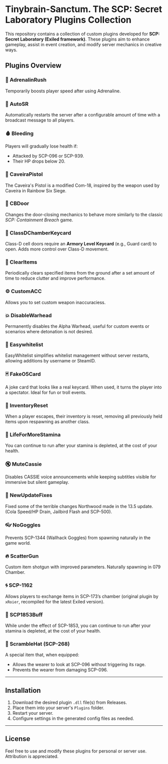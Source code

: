 # Tinybrain-Sanctum. The SCP: Secret Laboratory Plugins Collection

This repository contains a collection of custom plugins developed for **SCP: Secret Laboratory (Exiled framework)**. These plugins aim to enhance gameplay, assist in event creation, and modify server mechanics in creative ways.

## Plugins Overview

### 💉 AdrenalinRush
Temporarily boosts player speed after using Adrenaline.

### 🔁 AutoSR
Automatically restarts the server after a configurable amount of time with a broadcast message to all players.

### 🩸 Bleeding
Players will gradually lose health if:
- Attacked by SCP-096 or SCP-939.
- Their HP drops below 20.

### 🔫 CaveiraPistol
The Caveira's Pistol is a modified Com-18, inspired by the weapon used by Caveira in Rainbow Six Siege.

### 🚪 CBDoor
Changes the door-closing mechanics to behave more similarly to the classic *SCP: Containment Breach* game.

### 🔑 ClassDChamberKeycard
Class-D cell doors require an **Armory Level Keycard** (e.g., Guard card) to open. Adds more control over Class-D movement.

### 🧹 ClearItems
Periodically clears specified items from the ground after a set amount of time to reduce clutter and improve performance.

### ⚙️ CustomACC
Allows you to set custom weapon inaccuraciess.

### 💥 DisableWarhead
Permanently disables the Alpha Warhead, useful for custom events or scenarios where detonation is not desired.

### 📜 Easywhitelist
EasyWhitelist simplifies whitelist management without server restarts, allowing additions by username or SteamID.

### 🃏 FakeO5Card
A joke card that looks like a real keycard. When used, it turns the player into a spectator. Ideal for fun or troll events.

### 🎒 InventoryReset
When a player escapes, their inventory is reset, removing all previously held items upon respawning as another class.

### 🏃 LifeForMoreStamina
You can continue to run after your stamina is depleted, at the cost of your health.

### 🔇 MuteCassie
Disables CASSIE voice announcements while keeping subtitles visible for immersive but silent gameplay.

### 🔧 NewUpdateFixes
Fixed some of the terrible changes Northwood made in the 13.5 update. (Cola Speed/HP Drain, Jailbird Flash and SCP-500).

### 👓 NoGoggles
Prevents SCP-1344 (Wallhack Goggles) from spawning naturally in the game world.

### 🔥 ScatterGun
Custom item shotgun with improved parameters. Naturally spawning in 079 Chamber.

### 🌀 SCP-1162
Allows players to exchange items in SCP-173’s chamber (original plugin by `xRoier`, recompiled for the latest Exiled version).

### 🧪 SCP1853Buff
While under the effect of SCP-1853, you can continue to run after your stamina is depleted, at the cost of your health.

### 🧢 ScrambleHat (SCP-268)
A special item that, when equipped:
- Allows the wearer to look at SCP-096 without triggering its rage.
- Prevents the wearer from damaging SCP-096.

---
## Installation

1. Download the desired plugin `.dll` file(s) from Releases.
2. Place them into your server's `Plugins` folder.
3. Restart your server.
4. Configure settings in the generated config files as needed.
---
## License

Feel free to use and modify these plugins for personal or server use. Attribution is appreciated.

